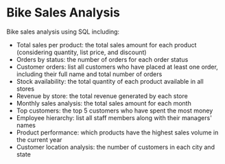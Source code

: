 # Bike Sales Analysis

Bike sales analysis using SQL including:
- Total sales per product: the total sales amount for each product (considering quantity, list price, and discount)
- Orders by status: the number of orders for each order status
- Customer orders: list all customers who have placed at least one order, including their full name and total number of orders
- Stock availability: the total quantity of each product available in all stores
- Revenue by store: the total revenue generated by each store
- Monthly sales analysis: the total sales amount for each month
- Top customers: the top 5 customers who have spent the most money
- Employee hierarchy: list all staff members along with their managers' names
- Product performance: which products have the highest sales volume in the current year
- Customer location analysis: the number of customers in each city and state
